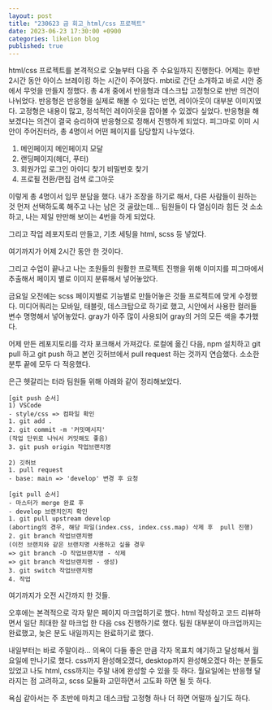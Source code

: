```yaml
---
layout: post
title: "230623 금 회고_html/css 프로젝트"
date: 2023-06-23 17:30:00 +0900
categories: likelion blog
published: true
---
```


html/css 프로젝트를 본격적으로 오늘부터 다음 주 수요일까지 진행한다.
어제는 후반 2시간 동안 아이스 브레이킹 하는 시간이 주어졌다. mbti로 간단 소개하고 바로 시안 중에서 무엇을 만들지 정했다. 총 4개 중에서 반응형과 데스크탑 고정형으로 반반 의견이 나뉘었다. 반응형은 반응형을 실제로 해볼 수 있다는 반면, 레이아웃이 대부분 이미지였다. 고정형은 내용이 많고, 정석적인 레이아웃을 잡아볼 수 있겠다 싶었다. 반응형을 해보겠다는 의견이 결국 승리하여 반응형으로 정해서 진행하게 되었다.
피그마로 이미 시안이 주어진터라, 총 4명이서 어떤 페이지를 담당할지 나누었다.

1. 메인페이지 메인페이지 모달
2. 랜딩페이지(헤더, 푸터)
3. 회원가입 로그인 아이디 찾기 비밀번호 찾기
4. 프로필 전환/편집 검색 로그아웃

이렇게 총 4명이서 임무 분담을 했다. 내가 조장을 하기로 해서, 다른 사람들이 원하는 것 먼저 선택하도록 해주고 나는 남은 것 골랐는데... 팀원들이 다 열심이라 힘든 것 소소하고, 나는 제일 만만해 보이는 4번을 하게 되었다.

그리고 작업 레포지토리 만들고, 기초 세팅을 html, scss 등 넣었다.

여기까지가 어제 2시간 동안 한 것이다.

그리고 수업이 끝나고 나는 조원들의 원활한 프로젝트 진행을 위해 이미지를 피그마에서 추출해서 페이지 별로 이미지 분류해서 넣어놓았다.

금요일 오전에는 scss 페이지별로 기능별로 만들어놓은 것들 프로젝트에 맞게 수정했다. 미디어쿼리는 모바일, 태블릿, 데스크탑으로 하기로 했고, 시안에서 사용한 컬러들 변수 명명해서 넣어놓았다. gray가 아주 많이 사용되어 gray의 거의 모든 색을 추가했다.

어제 만든 레포지토리를  각자 포크해서 가져갔다. 로컬에 옮긴 다음, npm 설치하고 git pull 하고 git push 하고 본인 깃허브에서 pull request 하는 것까지 연습했다. 소소한 분투 끝에 모두 다 적응했다.

은근 헷갈리는 터라 팀원들 위해 아래와 같이 정리해보았다.

```
[git push 순서]
1) VSCode
- style/css => 컴파일 확인
1. git add .
2. git commit -m '커밋메시지'
(작업 단위로 나눠서 커밋해도 좋음)
3. git push origin 작업브랜치명

2) 깃허브
1. pull request
- base: main => 'develop' 변경 후 요청

[git pull 순서]
- 마스터가 merge 완료 후
- develop 브랜치인지 확인
1. git pull upstream develop
(aborting의 경우, 해당 파일(index.css, index.css.map) 삭제 후  pull 진행)
2. git branch 작업브랜치명
(이전 브랜치와 같은 브랜치명 사용하고 싶을 경우 
=> git branch -D 작업브랜치명 - 삭제 
=> git branch 작업브랜치명 - 생성)
3. git switch 작업브랜치명
4. 작업
```

여기까지가 오전 시간까지 한 것들.

오후에는 본격적으로 각자 맡은 페이지 마크업하기로 했다. html 작성하고 코드 리뷰하면서 일단 최대한 잘 마크업 한 다음 css 진행하기로 했다. 팀원 대부분이 마크업까지는 완료했고, 늦은 분도 내일까지는 완료하기로 했다.

내일부터는 바로 주말이라... 의욕이 다들 좋은 만큼 각자 목표치 얘기하고 달성해서 월요일에 만나기로 했다.
css까지 완성해오겠다, desktop까지 완성해오겠다 하는 분들도 있었고 나도 html, css까지는 주말 내에 완성할 수 있을 듯 하다.
월요일에는 반응형 달라지는 점 고려하고, scss 모듈화 고민하면서 고도화 하면 될 듯 하다.

욕심 같아서는 주 초반에 마치고 데스크탑 고정형 하나 더 하면 어떨까 싶기도 하다.